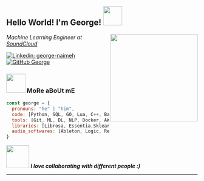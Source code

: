 <h2> Hello World! I'm George! <img src="https://media.giphy.com/media/Kb4IU8uT1khuUkx8m3/giphy.gif" width="50"></h2>
<img align='right' src="https://media.giphy.com/media/EKycC1FdSo0Ks/giphy.gif" width="230">
<p><em>Machine Learning Engineer at <a href="http://soundcloud.com/">SoundCloud</a></iframe allowtransparency="true" scrolling="no" frameborder="no" src="https://w.soundcloud.com/icon/?url=http%3A%2F%2Fsoundcloud.com%2Flineorcircle&color=orange_transparent&size=32" style="width: 32px; height: 32px;"></iframe>
</em></p>


[![Linkedin: george-naimeh](https://img.shields.io/badge/-georgenaimeh-blue?style=flat-square&logo=Linkedin&logoColor=white&link=https://www.linkedin.com/in/george-naimeh/)](https://www.linkedin.com/in/george-naimeh/)
[![GitHub George](https://img.shields.io/github/followers/george?label=follow&style=social)](https://github.com/gnai)


### <img src="https://media.giphy.com/media/VgCDAzcKvsR6OM0uWg/giphy.gif" width="50"> MoRe aBoUt mE 

```javascript
const george = {
  pronouns: "he" | "him",
  code: [Python, SQL, GO, Lua, C++, Bash],
  tools: [Git, ML, DL, NLP, Docker, AWS, GCP],
  libraries: [Librosa, Essentia,Sklearn, Tensorflow, Pytorch, Pandas, Music21]
  audio_softwares: [Ableton, Logic, Reaper, Kontakt, Max, Pd]  
}
```

<img src="https://media.giphy.com/media/LnQjpWaON8nhr21vNW/giphy.gif" width="60"> <em><b>I love collaborating with different people :)</em>

---

